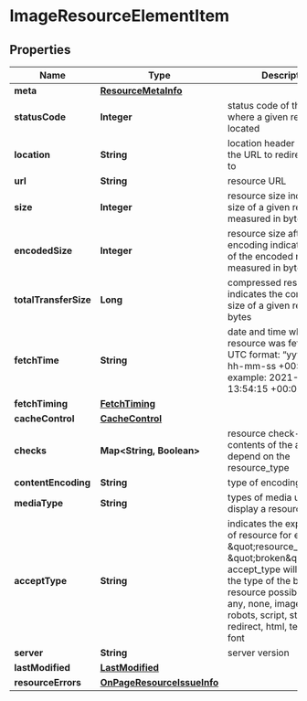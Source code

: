 

# ImageResourceElementItem


## Properties

| Name | Type | Description | Notes |
|------------ | ------------- | ------------- | -------------|
|**meta** | [**ResourceMetaInfo**](ResourceMetaInfo.md) |  |  [optional] |
|**statusCode** | **Integer** | status code of the page where a given resource is located |  [optional] |
|**location** | **String** | location header indicates the URL to redirect a page to |  [optional] |
|**url** | **String** | resource URL |  [optional] |
|**size** | **Integer** | resource size indicates the size of a given resource measured in bytes |  [optional] |
|**encodedSize** | **Integer** | resource size after encoding indicates the size of the encoded resource measured in bytes |  [optional] |
|**totalTransferSize** | **Long** | compressed resource size indicates the compressed size of a given resource in bytes |  [optional] |
|**fetchTime** | **String** | date and time when a resource was fetched in the UTC format: “yyyy-mm-dd hh-mm-ss +00:00” example: 2021-02-17 13:54:15 +00:00 |  [optional] |
|**fetchTiming** | [**FetchTiming**](FetchTiming.md) |  |  [optional] |
|**cacheControl** | [**CacheControl**](CacheControl.md) |  |  [optional] |
|**checks** | **Map&lt;String, Boolean&gt;** | resource check-ups contents of the array depend on the resource_type |  [optional] |
|**contentEncoding** | **String** | type of encoding |  [optional] |
|**mediaType** | **String** | types of media used to display a resource |  [optional] |
|**acceptType** | **String** | indicates the expected type of resource for example, if \&quot;resource_type\&quot;: \&quot;broken\&quot;, accept_type will indicate the type of the broken resource possible values: any, none, image, sitemap, robots, script, stylesheet, redirect, html, text, other, font |  [optional] |
|**server** | **String** | server version |  [optional] |
|**lastModified** | [**LastModified**](LastModified.md) |  |  [optional] |
|**resourceErrors** | [**OnPageResourceIssueInfo**](OnPageResourceIssueInfo.md) |  |  [optional] |



